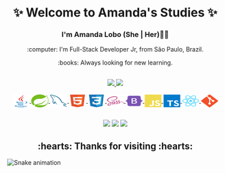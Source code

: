 <h1 align="center"> ✨ Welcome to Amanda's Studies ✨</h1>

 <h3 align="center"> I'm Amanda Lobo (She | Her)👩‍💻</h3>

<p align="center">:computer:  I'm Full-Stack Developer Jr, from São Paulo, Brazil.
<p align="center">:books: Always looking for new learning.

 ##

<div align="center">
   <a href="https://github.com/amanda-lobo">
   <img height="150em" src="https://github-readme-stats.vercel.app/api?username=amanda-lobo&show_icons=true&theme=tokyonight&include_all_commits=true&hide_border=true&layout=compact&hide=issues,contribs&bg_color=00000000"/>
   <img height="160em" src="https://github-readme-stats.vercel.app/api/top-langs/?username=amanda-lobo&layout=compact&langs_count=7&hide_border=true&theme=tokyonight&bg_color=00000000&langs_count=6"/>
</div>
 
 <div align="center" style="display: inline_block"><br>
  <img align="center" alt="Amanda-Java" height="30" width="40" src="https://raw.githubusercontent.com/devicons/devicon/master/icons/java/java-original.svg">
  <img align="center" alt="Amanda-Spring" height="30" width="40" src="https://raw.githubusercontent.com/devicons/devicon/master/icons/spring/spring-original.svg">
  <img align="center" alt="Amanda-MySQL" height="30" width="40" src="https://raw.githubusercontent.com/devicons/devicon/master/icons/mysql/mysql-original.svg">
  <img align="center" alt="Amanda-HTML" height="30" width="40" src="https://raw.githubusercontent.com/devicons/devicon/master/icons/html5/html5-original.svg">
  <img align="center" alt="Amanda-CSS" height="30" width="40" src="https://raw.githubusercontent.com/devicons/devicon/master/icons/css3/css3-original.svg">
  <img align="center" alt="Amanda-SASS" height="30" width="40" src="https://raw.githubusercontent.com/devicons/devicon/master/icons/sass/sass-original.svg">
  <img align="center" alt="Amanda-Bootstrap" height="30" width="40" src="https://raw.githubusercontent.com/devicons/devicon/master/icons/bootstrap/bootstrap-plain.svg">
  <img align="center" alt="Amanda-Js" height="30" width="40" src="https://raw.githubusercontent.com/devicons/devicon/master/icons/javascript/javascript-plain.svg">
  <img align="center" alt="Amanda-Ts" height="30" width="40" src="https://raw.githubusercontent.com/devicons/devicon/master/icons/typescript/typescript-plain.svg">
  <img align="center" alt="Amanda-React" height="30" width="40" src="https://raw.githubusercontent.com/devicons/devicon/master/icons/react/react-original.svg">
  <img align="center" alt="Amanda-Git" height="30" width="40" src="https://raw.githubusercontent.com/devicons/devicon/master/icons/git/git-original.svg">
</div>
 
 ##

 <p align="center">
 <a href="https://www.linkedin.com/in/amandag-lobo/" target="_blank"><img src="https://img.shields.io/badge/-LinkedIn-%230077B5?style=for-the-badge&logo=linkedin&logoColor=white" target="_blank"></a>
  <a href = "mailto:amandalobo.ag@gmail.com"><img src="https://img.shields.io/badge/-Gmail-%23333?style=for-the-badge&logo=gmail&logoColor=white" target="_blank"></a>
  <a href="https://discordapp.com/users/760601146276184145" target="_blank"><img src="https://img.shields.io/badge/Discord-7289DA?style=for-the-badge&logo=discord&logoColor=white" target="_blank"></a>
</p>

<h2 align="center">:hearts: Thanks for visiting :hearts:</h2>

![Snake animation](https://github.com/amanda-lobo/amanda-lobo/blob/output/github-contribution-grid-snake.svg)
